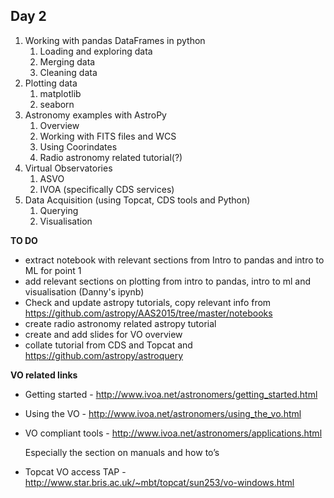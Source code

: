 ## Day 2

1. Working with pandas DataFrames in python
    1. Loading and exploring data
    2. Merging data
    3. Cleaning data
2. Plotting data
    1. matplotlib
    2. seaborn
3. Astronomy examples with AstroPy
    1. Overview 
    2. Working with FITS files and WCS
    3. Using Coorindates
    4. Radio astronomy related tutorial(?) 
4. Virtual Observatories
    1. ASVO
    2. IVOA (specifically CDS services)
5. Data Acquisition (using Topcat, CDS tools and Python)
    1. Querying
    2. Visualisation


**TO DO**

- extract notebook with relevant sections from Intro to pandas and intro to ML for point 1
- add relevant sections on plotting from intro to pandas, intro to ml and visualisation (Danny's ipynb)
- Check and update astropy tutorials, copy relevant info from https://github.com/astropy/AAS2015/tree/master/notebooks
- create radio astronomy related astropy tutorial
- create and add slides for VO overview
- collate tutorial from CDS and Topcat and https://github.com/astropy/astroquery

**VO related links**

- Getting started - http://www.ivoa.net/astronomers/getting_started.html 
- Using the VO - http://www.ivoa.net/astronomers/using_the_vo.html
- VO compliant tools - http://www.ivoa.net/astronomers/applications.html
    
    Especially the section on manuals and how to’s
- Topcat VO access TAP - http://www.star.bris.ac.uk/~mbt/topcat/sun253/vo-windows.html

